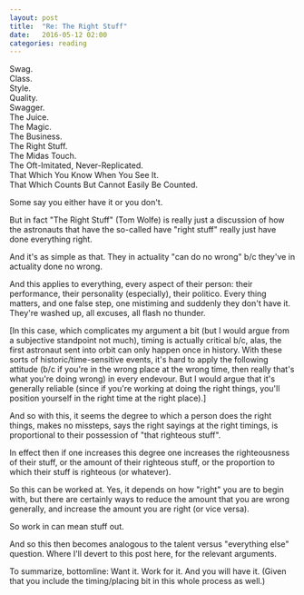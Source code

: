 ```yaml
---
layout: post
title:  "Re: The Right Stuff"
date:   2016-05-12 02:00 
categories: reading
---
```


Swag.  
Class.  
Style.  
Quality.   
Swagger.   
The Juice.  
The Magic.  
The Business.  
The Right Stuff.   
The Midas Touch.  
The Oft-Imitated, Never-Replicated.   
That Which You Know When You See It.  
That Which Counts But Cannot Easily Be Counted. 

Some say you either have it or you don't. 

But in fact "The Right Stuff" (Tom Wolfe) is really just a discussion of how 
the astronauts that have the so-called have "right stuff" really just have 
done everything right.

And it's as simple as that. They in actuality "can do no wrong" b/c they've in 
actuality done no wrong. 

And this applies to everything, every aspect of their person: their performance, 
their personality (especially), their politico. Every thing matters, and one
false step, one mistiming and suddenly they don't have it. They're washed up, 
all excuses, all flash no thunder. 

[In this case, which complicates my argument a bit (but I would argue from a 
subjective standpoint not much), timing is actually critical b/c, alas, the
first astronaut sent into orbit can only happen once in history. With these
sorts of historic/time-sensitive events, it's hard to apply the following
attitude (b/c if you're in the wrong place at the wrong time, then really 
that's what you're doing wrong) in every endevour. But I would argue that it's 
generally reliable (since if you're working at doing the right things, you'll
position yourself in the right time at the right place).]

And so with this, it seems the degree to which a person does the right things, 
makes no missteps, says the right sayings at the right timings, is proportional
to their possession of "that righteous stuff". 

In effect then if one increases this degree one increases the righteousness
of their stuff, or the amount of their righteous stuff, or the proportion to
which their stuff is righteous (or whatever).

So this can be worked at. Yes, it depends on how "right" you are to begin with, 
but there are certainly ways to reduce the amount that you are wrong generally, 
and increase the amount you are right (or vice versa). 

So work in can mean stuff out. 

And so this then becomes analogous to the talent versus "everything else" 
question. Where I'll devert to this post here, for the relevant arguments. 

To summarize, bottomline: Want it. Work for it. And you will have it. (Given
that you include the timing/placing bit in this whole process as well.) 